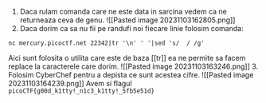 1. Daca rulam comanda care ne este data in sarcina vedem ca ne returneaza ceva de genu.
![[Pasted image 20231103162805.png]]
2. Daca dorim ca sa nu fii pe randufi noi fiecare linie folosim comanda:
```shell
nc mercury.picoctf.net 22342|tr '\n' ' '|sed 's/  / /g'
```
Aici sunt folosita o utilita care este de baza [[tr]] ea ne permite sa facem replace la caracterele care dorim.
![[Pasted image 20231103163246.png]]
3. Folosim CyberChef pentru a depista ce sunt acestea cifre.
![[Pasted image 20231103164239.png]]
Avem si flagul `picoCTF{g00d_k1tty!_n1c3_k1tty!_5fb5e51d}`